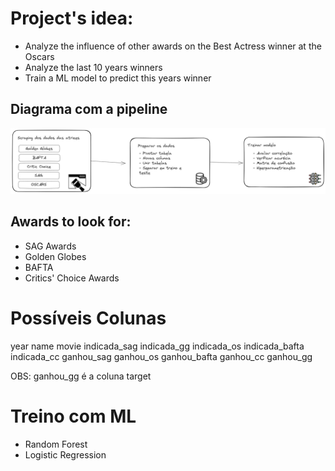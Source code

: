 # Project's idea:

- Analyze the influence of other awards on the Best Actress  winner at the Oscars 
- Analyze the last 10 years winners
- Train a ML model to predict this years winner

## Diagrama com a pipeline

![alt text](image.png)
## Awards to look for:

- SAG Awards 
- Golden Globes
- BAFTA
- Critics' Choice Awards

# Possíveis Colunas

year
name
movie
indicada_sag
indicada_gg
indicada_os
indicada_bafta
indicada_cc
ganhou_sag
ganhou_os
ganhou_bafta
ganhou_cc
ganhou_gg

OBS: ganhou_gg é a coluna target


# Treino com ML

- Random Forest
- Logistic Regression

